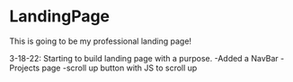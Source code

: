 # LandingPage
This is going to be my professional landing page!

3-18-22: Starting to build landing page with a purpose.
-Added a NavBar
-Projects page
-scroll up button with JS to scroll up


